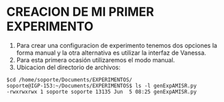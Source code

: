 # CREACION DE MI PRIMER EXPERIMENTO

1. Para crear una configuracion de experimento tenemos dos opciones la forma manual y la otra alternativa es utilizar la interfaz de Vanessa.
2. Para esta primera ocasión utilizaremos el modo manual.
3. Ubicacion del directorio de archivos: 

```
$cd /home/soporte/Documents/EXPERIMENTOS/
soporte@IGP-153:~/Documents/EXPERIMENTOS$ ls -l genExpAMISR.py 
-rwxrwxrwx 1 soporte soporte 13135 Jun  5 08:25 genExpAMISR.py
```
